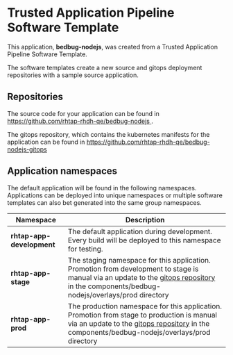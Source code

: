 # Trusted Application Pipeline Software Template

This application, **bedbug-nodejs**, was created from a Trusted Application Pipeline Software Template.

The software templates create a new source and gitops deployment repositories with a sample source application. 

## Repositories

The source code for your application can be found in [https://github.com/rhtap-rhdh-qe/bedbug-nodejs ](https://github.com/rhtap-rhdh-qe/bedbug-nodejs ).
 
The gitops repository, which contains the kubernetes manifests for the application can be found in 
[https://github.com/rhtap-rhdh-qe/bedbug-nodejs-gitops ](https://github.com/rhtap-rhdh-qe/bedbug-nodejs-gitops ) 

## Application namespaces 

The default application will be found in the following namespaces. Applications can be deployed into unique namespaces or multiple software templates can also bet generated into the same group namespaces.  

|  Namespace   |  Description   |  
| -------- | -------- |   
| **rhtap-app-development** | The default application during development. Every build will be deployed to this namespace for testing. | 
| **rhtap-app-stage** | The staging namespace for this application. Promotion from development to stage is manual via an update to the [gitops repository](https://github.com/rhtap-rhdh-qe/bedbug-nodejs-gitops ) in the components/bedbug-nodejs/overlays/prod directory |  
| **rhtap-app-prod** | The production namespace for this application. Promotion from stage to production is manual via an update to the [gitops repository](https://github.com/rhtap-rhdh-qe/bedbug-nodejs-gitops ) in the components/bedbug-nodejs/overlays/prod directory | 
